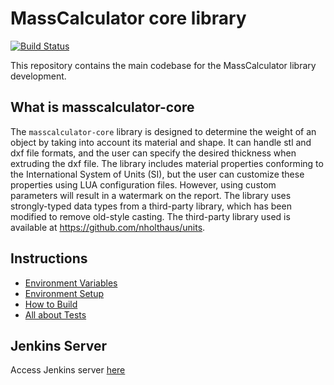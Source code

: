 # MassCalculator core library

[![Build Status](https://jenkins.mergimhalimi.com/buildStatus/icon?job=masscalculator-core%2Fmaster)](https://jenkins.mergimhalimi.com/job/masscalculator-core/job/master/)

This repository contains the main codebase for the MassCalculator library development.

## What is masscalculator-core

The `masscalculator-core` library is designed to determine the weight of an object by taking into account its material and shape. It can handle stl and dxf file formats, and the user can specify the desired thickness when extruding the dxf file. The library includes material properties conforming to the International System of Units (SI), but the user can customize these properties using LUA configuration files. However, using custom parameters will result in a watermark on the report. The library uses strongly-typed data types from a third-party library, which has been modified to remove old-style casting. The third-party library used is available at <https://github.com/nholthaus/units>.

## Instructions

- [Environment Variables](docs/ENVIRONMENT.md)
- [Environment Setup](docs/SETUP.md)
- [How to Build](docs/BUILD.md)
- [All about Tests](docs/TESTS.md)

## Jenkins Server

Access Jenkins server [here](https://jenkins.mergimhalimi.com/job/masscalculator-core/)
